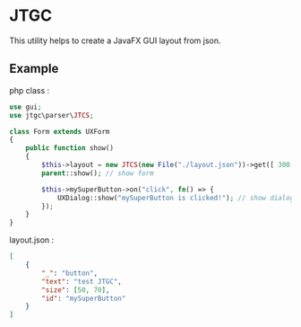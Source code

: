 # JTGC
This utility helps to create a JavaFX GUI layout from json. 


## Example

php class :
```php
use gui;
use jtgc\parser\JTCS;

class Form extends UXForm
{
    public function show()
    {
        $this->layout = new JTCS(new File("./layout.json"))->get([ 300, 300 ]); // [ 300, 300 ] is a size of panel
        parent::show(); // show form

        $this->mySuperButton->on("click", fn() => {
            UXDialog::show("mySuperButton is clicked!"); // show dialog
        });
    }
}
```
layout.json :
```json
[
    {
        "_": "button",
        "text": "test JTGC",
        "size": [50, 70],
        "id": "mySuperButton"
    }
]
```


